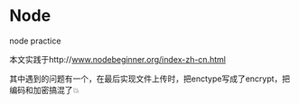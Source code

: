 # Node
node practice

本文实践于http://www.nodebeginner.org/index-zh-cn.html

其中遇到的问题有一个，在最后实现文件上传时，把enctype写成了encrypt，把编码和加密搞混了:boom:
